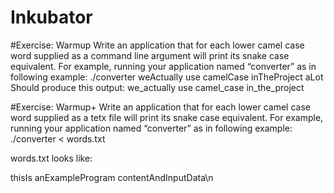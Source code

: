 # Inkubator

#Exercise: Warmup
Write an application that for each lower camel case word supplied as a command line
argument will print its snake case equivalent. For example, running your application named
“converter” as in following example:
./converter weActually use camelCase inTheProject aLot
Should produce this output:
we_actually
use
camel_case
in_the_project

#Exercise: Warmup+
Write an application that for each lower camel case word supplied as a tetx file
will print its snake case equivalent. For example, running your application named
“converter” as in following example:
./converter < words.txt

words.txt looks like:
 
thisIs
anExampleProgram
contentAndInputData\n
